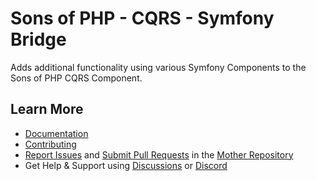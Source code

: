 Sons of PHP - CQRS - Symfony Bridge
===================================

Adds additional functionality using various Symfony Components to the Sons of
PHP CQRS Component.

## Learn More

* [Documentation][docs]
* [Contributing][contributing]
* [Report Issues][issues] and [Submit Pull Requests][pull-requests] in the
  [Mother Repository][mother-repo]
* Get Help & Support using [Discussions][discussions] or [Discord][discord]

[discussions]: https://github.com/orgs/SonsOfPHP/discussions
[mother-repo]: https://github.com/SonsOfPHP/sonsofphp
[contributing]: https://docs.sonsofphp.com/contributing/
[docs]: https://docs.sonsofphp.com/components/cqrs/
[issues]: https://github.com/SonsOfPHP/sonsofphp/issues?q=is%3Aopen+is%3Aissue+label%3ACQRS
[pull-requests]: https://github.com/SonsOfPHP/sonsofphp/pulls?q=is%3Aopen+is%3Apr+label%3ACQRS
[discord]: https://discord.gg/sdVxNhFqND
